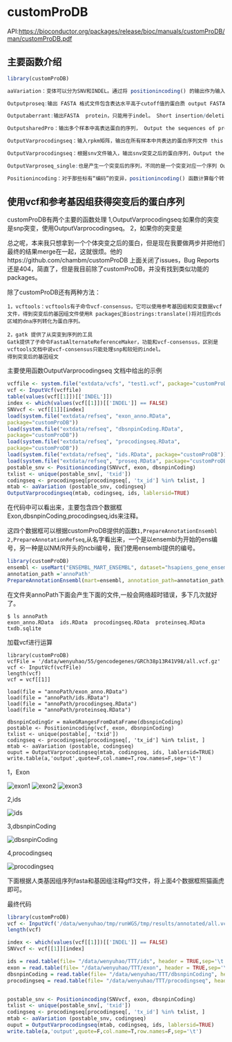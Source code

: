 <!--
 * @Description: 
 * @version: 
 * @Author: wenyuhao
 * @Date: 2023-03-02 08:49:29
 * @LastEditors: wenyuhao
 * @LastEditTime: 2023-03-02 08:49:29
-->
# customProDB

API:https://bioconductor.org/packages/release/bioc/manuals/customProDB/man/customProDB.pdf

## 主要函数介绍
```R
library(customProDB)

aaVariation：变体可以分为SNV和INDEL。通过将 positionincoding() 的输出作为输入，aaVariation() 函数预测 SNV 在隐藏的转录本中的结果，例如同义或非同义。 Variations can be divided into SNVs and INDELs. By taking the output of positionincoding() as input, aaVariation() function predicts the consequences of SNVs in the harbored transcript, such as synonymous or non-synonymous.

Outputproseq:输出 FASTA 格式文件包含表达水平高于cutoff值的蛋白质 output FASTA format file contains proteins that have expression level above the cutoff

Outputaberrant:输出FASTA  protein，只能用于indel。 Short insertion/deletion may lead to aberrant proteins in cells. We provide a function to generate FASTA file containing this kind of protein.

OutputsharedPro：输出多个样本中高表达蛋白的序列， Output the sequences of proteins with high expressions in multiple samples

OutputVarprocodingseq：输入rpkm矩阵，输出在所有样本中共表达的蛋白序列文件 this function takes RPKM matrix as input, users can set two paramteters,cutoff and shared, to gen-erated a consensus expressed database。

OutputVarprocodingseq：根据snv文件输入，输出snv突变之后的蛋白序列，Output the variant(SNVs) protein coding sequences。

OutputVarproseq_single:也是产生一个突变后的序列，不同的是一个突变对应一个序列 Output the non-synonymous SNVs into FASTA file, one SNV per sequence。

Positionincoding：对于那些标有“编码”的变异，positionincoding() 函数计算每个转录本编码序列中变异的位置。 For those variations labeled with "Coding", positionincoding() function computes the position of variation in the coding sequence of each transcript。

```

## 使用vcf和参考基因组获得突变后的蛋白序列
customProDB有两个主要的函数处理
  1,OutputVarprocodingseq:如果你的突变是snp突变，使用OutputVarprocodingseq。
  2，如果你的突变是

总之呢，本来我只想拿到一个个体突变之后的蛋白，但是现在我要做两步并把他们最终的结果merge在一起，这就很烦。他的https://github.com/chambm/customProDB 上面关闭了issues，Bug Reports还是404，简直了，但是我目前除了customProDB，并没有找到类似功能的packages。

除了customProDB还有两种方法：
  ```
  1，vcftools：vcftools有子命令vcf-consensus，它可以使用参考基因组和突变数据vcf文件，得到突变后的基因组文件使用R packagesBiostrings:translate()将对应的cds区域的dna序列转化为蛋白序列。

  2，gatk 提供了从突变到序列的工具
  Gatk提供了子命令FastaAlternateReferenceMaker，功能和vcf-consensus，区别是vcftools文档中说vcf-consensus只能处理snp和较短的indel。
  得到突变后的基因组文
  ```


主要使用函数OutputVarprocodingseq
文档中给出的示例
```R
vcffile <- system.file("extdata/vcfs", "test1.vcf", package="customProDB")
vcf <- InputVcf(vcffile)
table(values(vcf[[1]])[['INDEL']])
index <- which(values(vcf[[1]])[['INDEL']] == FALSE)
SNVvcf <- vcf[[1]][index]
load(system.file("extdata/refseq", "exon_anno.RData",
package="customProDB"))
load(system.file("extdata/refseq", "dbsnpinCoding.RData",
package="customProDB"))
load(system.file("extdata/refseq", "procodingseq.RData",
package="customProDB"))
load(system.file("extdata/refseq", "ids.RData", package="customProDB"))
load(system.file("extdata/refseq", "proseq.RData", package="customProDB"))
postable_snv <- Positionincoding(SNVvcf, exon, dbsnpinCoding)
txlist <- unique(postable_snv[, 'txid'])
codingseq <- procodingseq[procodingseq[, 'tx_id'] %in% txlist, ]
mtab <- aaVariation (postable_snv, codingseq)
OutputVarprocodingseq(mtab, codingseq, ids, lablersid=TRUE)
```
在代码中可以看出来，主要包含四个数据框Exon,dbsnpinCoding,procodingseq,ids来注释。

这四个数据框可以根据customProDB提供的函数```1,PrepareAnnotationEnsembl 2,PrepareAnnotationRefseq```,从名字看出来，一个是以ensembl为开始的ens编号，另一种是以NM/R开头的ncbi编号，我们使用ensembl提供的编号。
```R
library(customProDB)
ensembl <- useMart("ENSEMBL_MART_ENSEMBL", dataset="hsapiens_gene_ensembl",host="https://sep2019.archive.ensembl.org", path="/biomart/martservice",archive=FALSE)
annotation_path ='annoPath'
PrepareAnnotationEnsembl(mart=ensembl, annotation_path=annotation_path,splice_matrix=FALSE, dbsnp=NULL,COSMIC=FALSE)
```
在文件夹annoPath下面会产生下面的文件,一般会网络超时错误，多下几次就好了。

```
$ ls annoPath 
exon_anno.RData  ids.RData  procodingseq.RData  proteinseq.RData  txdb.sqlite
```
加载vcf进行运算
```
library(customProDB)
vcfFile = '/data/wenyuhao/55/gencodegenes/GRCh38p13R41V98/all.vcf.gz'
vcf <- InputVcf(vcfFile)
length(vcf)
vcf = vcf[[1]]
```


```
load(file = "annoPath/exon_anno.RData")
load(file = "annoPath/ids.RData")
load(file = "annoPath/procodingseq.RData")
load(file = "annoPath/proteinseq.RData")

dbsnpinCodingGr = makeGRangesFromDataFrame(dbsnpinCoding)
postable <- Positionincoding(vcf, exon, dbsnpinCoding)
txlist <- unique(postable[, 'txid'])
codingseq <- procodingseq[procodingseq[, 'tx_id'] %in% txlist, ]
mtab <- aaVariation (postable, codingseq)
ouput = OutputVarprocodingseq(mtab, codingseq, ids, lablersid=TRUE)
write.table(a,'output',quote=F,col.name=T,row.names=F,sep='\t')

```
1，Exon


![exon1](https://user-images.githubusercontent.com/40107519/222306650-6f1e511e-0a16-450b-82a7-cdfcd35cfc8c.png)
![exon2](https://user-images.githubusercontent.com/40107519/222306705-efcca2e0-caa0-4dcb-9797-946d7ea3139e.png)
![exon3](https://user-images.githubusercontent.com/40107519/222306719-14637021-b444-43fb-8162-8bf7632efc30.png)

2,ids


![ids](https://user-images.githubusercontent.com/40107519/222306779-751f64e6-1e38-45da-bb59-44c0f8d0002e.png)

3,dbsnpinCoding


![dbsnpinCoding](https://user-images.githubusercontent.com/40107519/222306861-f98cade8-a24d-4d26-9c4c-1659e73486eb.png)

4,procodingseq


![procodingseq](https://user-images.githubusercontent.com/40107519/222306898-6d963d3f-c274-445a-a8a4-84d1c5f78c07.png)

下面根据人类基因组序列fasta和基因组注释gff3文件，将上面4个数据框照猫画虎即可。

最终代码
```R
library(customProDB)
vcf <- InputVcf('/data/wenyuhao/tmp/runWGS/tmp/results/annotated/all.vcf.gz')
length(vcf)

index <- which(values(vcf[[1]])[['INDEL']] == FALSE)
SNVvcf <- vcf[[1]][index]

ids = read.table(file= "/data/wenyuhao/TTT/ids", header = TRUE,sep='\t')
exon = read.table(file= "/data/wenyuhao/TTT/exon", header = TRUE,sep='\t')
dbsnpinCoding = read.table(file= "/data/wenyuhao/TTT/dbsnpinCoding", header = TRUE,sep='\t')
procodingseq = read.table(file= "/data/wenyuhao/TTT/procodingseq", header = TRUE,sep='\t')


postable_snv <- Positionincoding(SNVvcf, exon, dbsnpinCoding)
txlist <- unique(postable_snv[, 'txid'])
codingseq <- procodingseq[procodingseq[, 'tx_id'] %in% txlist, ]
mtab <- aaVariation (postable_snv, codingseq)
ouput = OutputVarprocodingseq(mtab, codingseq, ids, lablersid=TRUE)
write.table(a,'output',quote=F,col.name=T,row.names=F,sep='\t')
```

